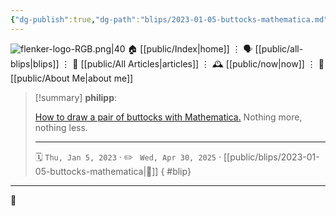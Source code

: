 ```yaml
---
{"dg-publish":true,"dg-path":"blips/2023-01-05-buttocks-mathematica.md","dg-permalink":"2023/01/05/buttocks-mathematica/","permalink":"/2023/01/05/buttocks-mathematica/","title":"philipp @ 2023-01-05","created":"2023-01-05T00:00:00","updated":"2025-04-30T22:27:37"}
---
```



<div class="transclusion internal-embed is-loaded"><div class="markdown-embed">




![flenker-logo-RGB.png|40](/img/user/attachments/flenker-logo-RGB.png)
🏠 [[public/Index\|home]]  ⋮ 🗣️ [[public/all-blips\|blips]] ⋮  📝 [[public/All Articles\|articles]]  ⋮ 🕰️ [[public/now\|now]] ⋮ 🪪 [[public/About Me\|about me]]


</div></div>


> [!summary] **philipp**:
>
> [How to draw a pair of buttocks with Mathematica.](https://mathematica.stackexchange.com/questions/66538/how-do-i-draw-a-pair-of-buttocks) Nothing more, nothing less.
> - - -
>
> 🗓️ <code>Thu, Jan 5, 2023</code>  · ✏️ <code> Wed, Apr 30, 2025</code>  · [[public/blips/2023-01-05-buttocks-mathematica\|🔗]]
{ #blip}


- - -

 👾
